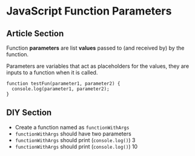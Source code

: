 # JavaScript Function Parameters

## Article Section

Function **parameters** are list **values** passed to (and received by) by the function.

Parameters are variables that act as placeholders for the values, they are inputs to a function when it is called.

```
function testFun(parameter1, parameter2) {
  console.log(parameter1, parameter2);
}
```

## DIY Section

- Create a function named as `functionWithArgs`
- `functionWithArgs` should have two parameters
- `functionWithArgs` should print (`console.log()`) 3
- `functionWithArgs` should print (`console.log()`) 10
